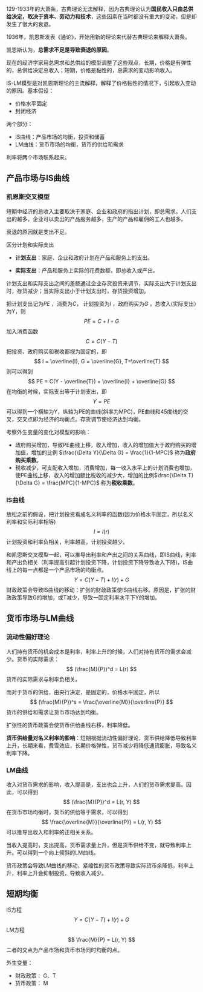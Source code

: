 129-1933年的大萧条，古典理论无法解释，因为古典理论认为**国民收入只由总供给决定，取决于资本、劳动力和技术**，这些因素在当时都没有重大的变动，但是却发生了很大的衰退。

1936年，凯恩斯发表《通论》，开始用新的理论来代替古典理论来解释大萧条。

凯恩斯认为，**总需求不足是导致衰退的原因**。

现在的经济学家用总需求和总供给的模型调整了这些观点，长期，价格是有弹性的，总供给决定总收入；短期，价格是黏性的，总需求的变动影响收入。



IS-LM模型是对凯恩斯理论的主流解释，解释了价格黏性的情况下，引起收入变动的原因。基本假设：

+ 价格水平固定
+ 封闭经济

两个部分：

+ IS曲线：产品市场的均衡，投资和储蓄
+ LM曲线：货币市场的均衡，货币的供给和需求

利率将两个市场联系起来。



## 产品市场与IS曲线

### 凯恩斯交叉模型

短期中经济的总收入主要取决于家庭、企业和政府的指出计划，即总需求。人们支出的越多，企业可以卖出的产品服务越多，生产的产品和雇佣的工人也越多。

衰退的原因就是支出不足。

区分计划和实际支出

+ **计划支出**：家庭、企业和政府计划在产品和服务上的支出。

+ **实际支出**：产品和服务上实际的花费数额，即总收入或产出。

计划支出和实际支出之间的差额通过企业存货投资来调节，实际支出大于计划支出时，存货减少；当实际支出小于计划支出时，存货投资增加。

把计划支出记为$PE$ ，消费为$C$， 计划投资为$I$ ，政府购买为$G$​​ ，总收入(实际支出）为Y，则
$$
PE = C + I + G
$$
加入消费函数
$$
C = C(Y - T) 
$$
把投资、政府购买和税收都视为固定的，即
$$
I = \overline{I}, G = \overline{G}, T=\overline{T}
$$
则可以得到
$$
PE = C(Y - \overline{T}) + \overline{I} + \overline{G} 
$$
在均衡的时候，实际支出等于计划支出，即
$$
Y = PE
$$
可以得到一个横轴为Y，纵轴为PE的曲线(斜率为MPC)，PE曲线和45度线的交叉，交叉点即为经济的均衡点。存货调节使经济达到均衡。

考察外生变量的变化对模型的影响：

+ 政府购买增加，导致PE曲线上移，收入增加，收入的增加值大于政府购买的增加值，增加的比例 $\frac{\Delta Y}{\Delta G} = \frac{1}{1-MPC}$​​ 称为**政府购买乘数**。
+ 税收减少，可支配收入增加，消费增加，每一收入水平上的计划消费也增加，使PE曲线上移，收入的增加额比税收的减少大，增加的比例$\frac{\Delta T}{\Delta G} = \frac{MPC}{1-MPC}$​​ 称为**税收乘数**。

### IS曲线

放松之前的假设，把计划投资看成名义利率的函数(因为价格水平固定，所以名义利率和实际利率相等)
$$
I = I(r)
$$
计划投资和利率负相关，利率越高，计划投资越少。

和凯恩斯交叉模型一起，可以推导出利率和产出之间的关系曲线，即IS曲线，利率和产出负相关（利率提高引起计划投资下降，计划投资下降导致收入下降)，IS曲线上的每一点都是一个产品市场的均衡点。
$$
Y = C(Y-T) + I(r) + G
$$
财政政策会导致IS曲线的移动：扩张的财政政策使IS曲线右移。原因是，扩张的财政政策导致G的增加，或T减少，导致一固定利率水平下Y的增加。

## 货币市场与LM曲线

### 流动性偏好理论

人们持有货币的机会成本是利率，利率上升的时候，人们对持有货币的需求会减少。货币的实际需求：
$$
(\frac{M}{P})^d = L(r)
$$
货币的实际需求与利率负相关。

而对于货币的供给，由央行决定，是固定的，价格水平固定，所以
$$
(\frac{M}{P})^s = \frac{\overline{M}}{\overline{P}}
$$
货币的供给和需求让货币市场达到均衡。

扩张性的货币政策会使货币供给曲线右移，利率降低。



**货币供给量对名义利率的影响**：短期根据流动性偏好理论，货币供给降低导致利率上升，长期来看，费雪效应，长期价格弹性，货币减少将降低通货膨胀，导致名义利率下降。



### LM曲线

收入对货币需求的影响，收入提高是，支出也会上升，人们的货币需求提高。因此，可以得到
$$
(\frac{M}{P})^d = L(r, Y)
$$
在货币市场均衡时，货币的供给等于需求，可以得到
$$
\frac{\overline{M}}{\overline{P}} = L(r, Y)
$$
可以推导出收入和利率的正相关关系。

当收入提高时，支出提高，货币需求量上升，但是货币供给不变，就导致利率上升。可以得到一个向上倾斜的LM曲线。



货币政策会导致LM曲线的移动，紧缩性的货币政策导致实际货币余降低，利率上升，利率上升会抑制投资，导致收入减少。



## 短期均衡

IS方程
$$
Y= C(Y -T) + I(r) + G
$$
LM方程
$$
\frac{M}{P} = L(r, Y)
$$
二者的交点为产品市场和货币市场同时均衡的点。

外生变量：

+ 财政政策： G、T
+ 货币政策： M